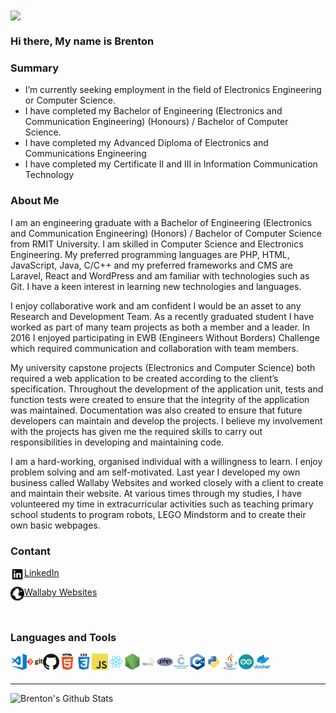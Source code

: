 <img align="center" width="300px" src="https://avatars1.githubusercontent.com/u/20651739"/>

### Hi there, My name is Brenton

### Summary
- I’m currently seeking employment in the field of Electronics Engineering or Computer Science.
- I have completed my Bachelor of Engineering (Electronics and Communication Engineering) (Honours) / Bachelor of Computer Science.
- I have completed my Advanced Diploma of Electronics and Communications Engineering
- I have completed my Certificate II and III in Information Communication Technology

### About Me
I am an engineering graduate with a Bachelor of Engineering (Electronics and Communication Engineering) (Honors) / Bachelor of Computer Science from RMIT University. I am skilled in Computer Science and Electronics Engineering. My preferred programming languages are PHP, HTML, JavaScript, Java, C/C++ and my preferred frameworks and CMS are Laravel, React and WordPress and am familiar with technologies such as Git. I have a keen interest in learning new technologies and languages.

I enjoy collaborative work and am confident I would be an asset to any Research and Development Team. As a recently graduated student I have worked as part of many team projects as both a member and a leader. In 2016 I enjoyed participating in EWB (Engineers Without Borders) Challenge which required communication and collaboration with team members.

My university capstone projects (Electronics and Computer Science) both required a web application to be created according to the client’s specification. Throughout the development of the application unit, tests and function tests were created to ensure that the integrity of the application was maintained. Documentation was also created to ensure that future developers can maintain and develop the projects. I believe my involvement with the projects has given me the required skills to carry out responsibilities in developing and maintaining code.

I am a hard-working, organised individual with a willingness to learn. I enjoy problem solving and am self-motivated. Last year I developed my own business called Wallaby Websites and worked closely with a client to create and maintain their website. At various times through my studies, I have volunteered my time in extracurricular activities such as teaching primary school students to program robots, LEGO Mindstorm and to create their own basic webpages.

### Contant
[<img align="left" width="22px" src="https://raw.githubusercontent.com/Automattic/social-logos/master/svg-min/linkedin.svg"/> LinkedIn][linkedin]

[<img align="left" alt="walabywebsites.com.au" width="22px" src="https://raw.githubusercontent.com/iconic/open-iconic/master/svg/globe.svg" /> Wallaby Websites][website]

<br/>

### Languages and Tools
<img align="left" alt="Visual Studio Code" width="26px" src="https://raw.githubusercontent.com/github/explore/80688e429a7d4ef2fca1e82350fe8e3517d3494d/topics/visual-studio-code/visual-studio-code.png" />
<img align="left" alt="Git" width="26px" src="https://raw.githubusercontent.com/github/explore/80688e429a7d4ef2fca1e82350fe8e3517d3494d/topics/git/git.png" />
<img align="left" alt="GitHub" width="26px" src="https://raw.githubusercontent.com/github/explore/78df643247d429f6cc873026c0622819ad797942/topics/github/github.png" />
<img align="left" alt="HTML5" width="26px" src="https://raw.githubusercontent.com/github/explore/80688e429a7d4ef2fca1e82350fe8e3517d3494d/topics/html/html.png" />
<img align="left" alt="CSS3" width="26px" src="https://raw.githubusercontent.com/github/explore/80688e429a7d4ef2fca1e82350fe8e3517d3494d/topics/css/css.png" />
<img align="left" alt="JavaScript" width="26px" src="https://raw.githubusercontent.com/github/explore/80688e429a7d4ef2fca1e82350fe8e3517d3494d/topics/javascript/javascript.png" />
<img align="left" alt="React" width="26px" src="https://raw.githubusercontent.com/github/explore/80688e429a7d4ef2fca1e82350fe8e3517d3494d/topics/react/react.png" />
<img align="left" alt="Node.js" width="26px" src="https://raw.githubusercontent.com/github/explore/80688e429a7d4ef2fca1e82350fe8e3517d3494d/topics/nodejs/nodejs.png" />
<img align="left" alt="MySQL" width="26px" src="https://raw.githubusercontent.com/github/explore/80688e429a7d4ef2fca1e82350fe8e3517d3494d/topics/mysql/mysql.png" />
<img align="left" alt="PHP" width="26px" src="https://raw.githubusercontent.com/github/explore/80688e429a7d4ef2fca1e82350fe8e3517d3494d/topics/php/php.png" />
<img align="left" alt="C" width="26px" src="https://raw.githubusercontent.com/github/explore/80688e429a7d4ef2fca1e82350fe8e3517d3494d/topics/c/c.png" />
<img align="left" alt="C++" width="26px" src="https://raw.githubusercontent.com/github/explore/80688e429a7d4ef2fca1e82350fe8e3517d3494d/topics/cpp/cpp.png" />
<img align="left" alt="Python" width="26px" src="https://raw.githubusercontent.com/github/explore/80688e429a7d4ef2fca1e82350fe8e3517d3494d/topics/python/python.png" />
<img align="left" alt="Java" width="26px" src="https://raw.githubusercontent.com/github/explore/80688e429a7d4ef2fca1e82350fe8e3517d3494d/topics/java/java.png" />
<img align="left" alt="Arduino" width="26px" src="https://raw.githubusercontent.com/github/explore/80688e429a7d4ef2fca1e82350fe8e3517d3494d/topics/arduino/arduino.png" />
<img align="left" alt="Docker" width="26px" src="https://raw.githubusercontent.com/github/explore/80688e429a7d4ef2fca1e82350fe8e3517d3494d/topics/docker/docker.png" />
<br />
<br />

---

<img align="left" alt="Brenton's Github Stats" src="https://github-readme-stats.vercel.app/api?username=BrentonHolloway&show_icons=true&hide_border=true" />

[website]: https://wallabywebsites.com.au/
[linkedin]: https://www.linkedin.com/in/brenton-holloway/
